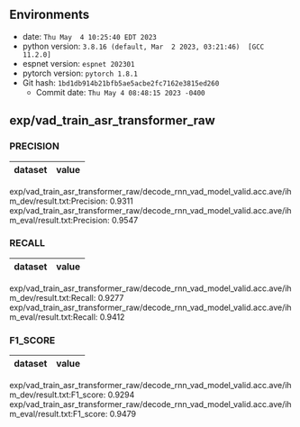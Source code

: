 ## Environments
- date: `Thu May  4 10:25:40 EDT 2023`
- python version: `3.8.16 (default, Mar  2 2023, 03:21:46)  [GCC 11.2.0]`
- espnet version: `espnet 202301`
- pytorch version: `pytorch 1.8.1`
- Git hash: `1bd1db914b21bfb5ae5acbe2fc7162e3815ed260`
  - Commit date: `Thu May 4 08:48:15 2023 -0400`

## exp/vad_train_asr_transformer_raw
### PRECISION

|dataset|value|
|---|---|
exp/vad_train_asr_transformer_raw/decode_rnn_vad_model_valid.acc.ave/ihm_dev/result.txt:Precision: 0.9311
exp/vad_train_asr_transformer_raw/decode_rnn_vad_model_valid.acc.ave/ihm_eval/result.txt:Precision: 0.9547

### RECALL

|dataset|value|
|---|---|
exp/vad_train_asr_transformer_raw/decode_rnn_vad_model_valid.acc.ave/ihm_dev/result.txt:Recall: 0.9277
exp/vad_train_asr_transformer_raw/decode_rnn_vad_model_valid.acc.ave/ihm_eval/result.txt:Recall: 0.9412

### F1_SCORE

|dataset|value|
|---|---|
exp/vad_train_asr_transformer_raw/decode_rnn_vad_model_valid.acc.ave/ihm_dev/result.txt:F1_score: 0.9294
exp/vad_train_asr_transformer_raw/decode_rnn_vad_model_valid.acc.ave/ihm_eval/result.txt:F1_score: 0.9479

